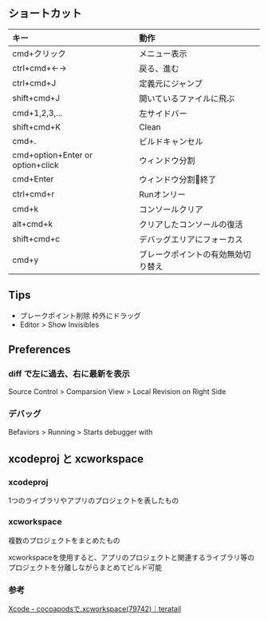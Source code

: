 ## ショートカット
| キー | 動作 |
|:--|:--|
| cmd+クリック | メニュー表示 |
| ctrl+cmd+←→ | 戻る、進む |
| ctrl+cmd+J | 定義元にジャンプ |
| shift+cmd+J | 開いているファイルに飛ぶ |
| cmd+1,2,3,... | 左サイドバー |
| shift+cmd+K | Clean |
| cmd+. | ビルドキャンセル |
| cmd+option+Enter or option+click | ウィンドウ分割 |
| cmd+Enter | ウィンドウ分割終了 |
| ctrl+cmd+r | Runオンリー |
| cmd+k | コンソールクリア |
| alt+cmd+k | クリアしたコンソールの復活 |
| shift+cmd+c | デバッグエリアにフォーカス |
| cmd+y | ブレークポイントの有効無効切り替え |


## Tips
- ブレークポイント削除 枠外にドラッグ
- Editor > Show Invisibles


## Preferences
### diff で左に過去、右に最新を表示
Source Control > Comparsion View > Local Revision on Right Side

### デバッグ
Befaviors > Running > Starts debugger with


## xcodeproj と xcworkspace
### xcodeproj
1つのライブラリやアプリのプロジェクトを表したもの

### xcworkspace
複数のプロジェクトをまとめたもの

xcworkspaceを使用すると、アプリのプロジェクトと関連するライブラリ等のプロジェクトを分離しながらまとめてビルド可能

### 参考
[Xcode - cocoapodsで.xcworkspace(79742)｜teratail](https://teratail.com/questions/79742)
